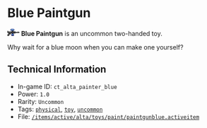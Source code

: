 # Blue Paintgun

<img src="https://raw.githubusercontent.com/Ceterai/Enternia/main/items/active/alta/toys/paint/paintgunblue.png" alt="Blue Paintgun icon" loading="lazy" height=16px width="auto" /> **Blue Paintgun** is an uncommon two-handed toy.

Why wait for a blue moon when you can make one yourself?

## Technical Information

- In-game ID: `ct_alta_painter_blue`
- Power: `1.0`
- Rarity: `Uncommon`
- Tags: [`physical`](https://ceterai.github.io/MyEnternia/Wiki/Tags/Physical), [`toy`](https://ceterai.github.io/MyEnternia/Wiki/Tags/Toy), [`uncommon`](https://ceterai.github.io/MyEnternia/Wiki/Tags/Uncommon)
- File: [`/items/active/alta/toys/paint/paintgunblue.activeitem`](https://github.com/Ceterai/Enternia/blob/main/items/active/alta/toys/paint/paintgunblue.activeitem)
